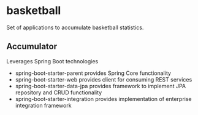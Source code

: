 # basketball

Set of applications to accumulate basketball statistics.

## Accumulator

Leverages Spring Boot technologies
  * spring-boot-starter-parent provides Spring Core functionality
  * spring-boot-starter-web provides client for consuming REST services
  * spring-boot-starter-data-jpa provides framework to implement JPA repository and CRUD functionality
  * spring-boot-starter-integration provides implementation of enterprise integration framework

